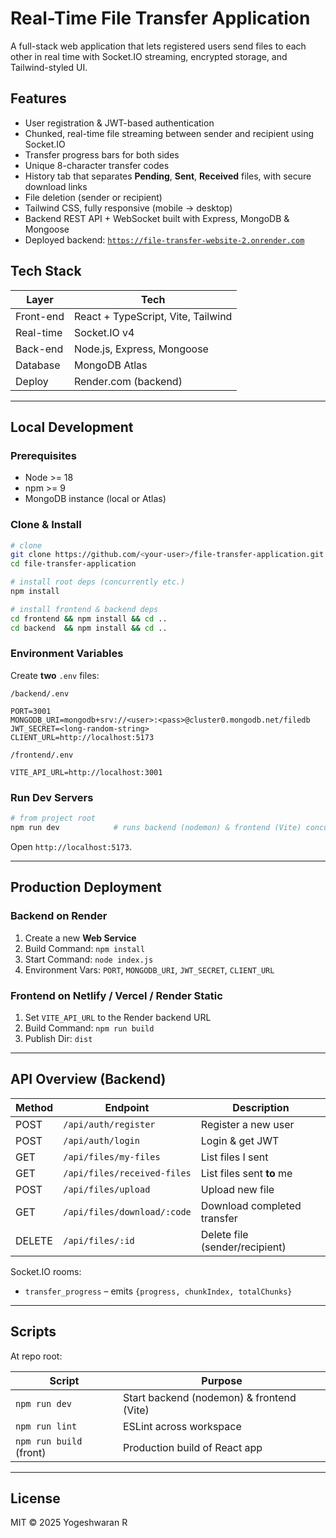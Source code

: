 # Real-Time File Transfer Application

A full-stack web application that lets registered users send files to each other in real time with Socket.IO streaming, encrypted storage, and Tailwind-styled UI.

## Features

* User registration & JWT-based authentication
* Chunked, real-time file streaming between sender and recipient using Socket.IO
* Transfer progress bars for both sides
* Unique 8-character transfer codes
* History tab that separates **Pending**, **Sent**, **Received** files, with secure download links
* File deletion (sender or recipient)
* Tailwind CSS, fully responsive (mobile → desktop)
* Backend REST API + WebSocket built with Express, MongoDB & Mongoose
* Deployed backend: [`https://file-transfer-website-2.onrender.com`](https://file-transfer-website-2.onrender.com)

## Tech Stack

| Layer      | Tech                                |
|------------|-------------------------------------|
| Front-end  | React + TypeScript, Vite, Tailwind  |
| Real-time  | Socket.IO v4                        |
| Back-end   | Node.js, Express, Mongoose          |
| Database   | MongoDB Atlas                       |
| Deploy     | Render.com (backend)                |

---

## Local Development

### Prerequisites

* Node >= 18
* npm >= 9
* MongoDB instance (local or Atlas)

### Clone & Install

```bash
# clone
git clone https://github.com/<your-user>/file-transfer-application.git
cd file-transfer-application

# install root deps (concurrently etc.)
npm install

# install frontend & backend deps
cd frontend && npm install && cd ..
cd backend  && npm install && cd ..
```

### Environment Variables

Create **two** `.env` files:

`/backend/.env`
```
PORT=3001
MONGODB_URI=mongodb+srv://<user>:<pass>@cluster0.mongodb.net/filedb
JWT_SECRET=<long-random-string>
CLIENT_URL=http://localhost:5173
```

`/frontend/.env`
```
VITE_API_URL=http://localhost:3001
```

### Run Dev Servers

```bash
# from project root
npm run dev            # runs backend (nodemon) & frontend (Vite) concurrently
```
Open `http://localhost:5173`.

---

## Production Deployment

### Backend on Render

1. Create a new **Web Service**
2. Build Command: `npm install`
3. Start Command: `node index.js`
4. Environment Vars: `PORT`, `MONGODB_URI`, `JWT_SECRET`, `CLIENT_URL`

### Frontend on Netlify / Vercel / Render Static

1. Set `VITE_API_URL` to the Render backend URL
2. Build Command: `npm run build`
3. Publish Dir: `dist`

---

## API Overview (Backend)

| Method | Endpoint                               | Description                          |
|--------|----------------------------------------|--------------------------------------|
| POST   | `/api/auth/register`                   | Register a new user                  |
| POST   | `/api/auth/login`                      | Login & get JWT                      |
| GET    | `/api/files/my-files`                  | List files I sent                    |
| GET    | `/api/files/received-files`            | List files sent **to** me            |
| POST   | `/api/files/upload`                    | Upload new file                      |
| GET    | `/api/files/download/:code`            | Download completed transfer          |
| DELETE | `/api/files/:id`                       | Delete file (sender/recipient)       |

Socket.IO rooms:
* `transfer_progress` – emits `{progress, chunkIndex, totalChunks}`

---

## Scripts

At repo root:

| Script   | Purpose                                  |
|----------|------------------------------------------|
| `npm run dev`  | Start backend (nodemon) & frontend (Vite) |
| `npm run lint` | ESLint across workspace                 |
| `npm run build` (front) | Production build of React app |

---

## License

MIT © 2025 Yogeshwaran R
